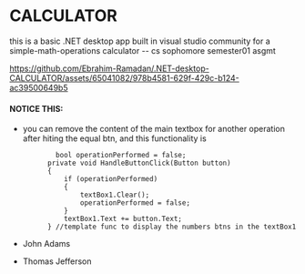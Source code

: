 # CALCULATOR
this is a basic .NET desktop app built in visual studio community for a simple-math-operations calculator -- cs sophomore semester01 asgmt

<be/>

https://github.com/Ebrahim-Ramadan/.NET-desktop-CALCULATOR/assets/65041082/978b4581-629f-429c-b124-ac39500649b5
<br/>
#### NOTICE THIS:
- you can remove the content of the main textbox for another operation after hiting the equal btn, and this functionality is
  ```
          bool operationPerformed = false;
        private void HandleButtonClick(Button button)
        {
            if (operationPerformed)
            {
                textBox1.Clear();
                operationPerformed = false;
            }
            textBox1.Text += button.Text;
        } //template func to display the numbers btns in the textBox1
  ```
* John Adams
+ Thomas Jefferson
